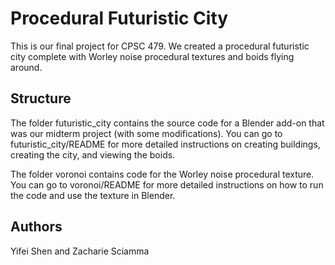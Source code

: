 # Procedural Futuristic City
This is our final project for CPSC 479. We created a procedural futuristic city complete with Worley noise procedural textures and boids flying around.

## Structure
The folder futuristic_city contains the source code 
for a Blender add-on that was our midterm project (with some modifications). 
You can go to futuristic_city/README for more detailed instructions on creating buildings, creating the city, and viewing the boids.

The folder voronoi contains code for the Worley noise procedural texture. You 
can go to voronoi/README for more detailed instructions on how to run the code 
and use the texture in Blender.

## Authors
Yifei Shen and Zacharie Sciamma
